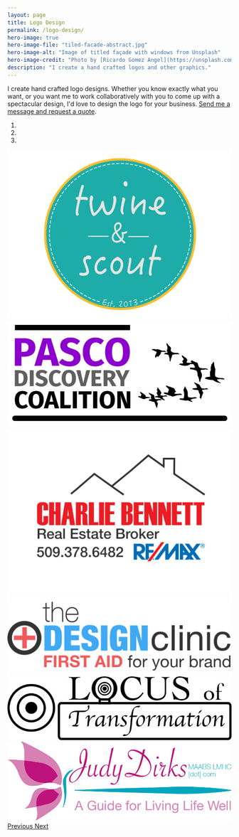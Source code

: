 ```yaml
---
layout: page
title: Logo Design
permalink: /logo-design/
hero-image: true
hero-image-file: "tiled-facade-abstract.jpg"
hero-image-alt: "Image of titled façade with windows from Unsplash"
hero-image-credit: "Photo by [Ricardo Gomez Angel](https://unsplash.com/@ripato)"
description: "I create a hand crafted logos and other graphics."
---
```


I create hand crafted logo designs. Whether you know exactly what you want, or you want me to work collaboratively with you to come up with a spectacular design, I'd love to design the logo for your business. [Send me a message and request a quote](/request-quote/).

<div id="carouselExampleIndicators" class="carousel slide" data-ride="carousel">
  <ol class="carousel-indicators">
    <li data-target="#carouselExampleIndicators" data-slide-to="0" class="active"></li>
    <li data-target="#carouselExampleIndicators" data-slide-to="1"></li>
    <li data-target="#carouselExampleIndicators" data-slide-to="2"></li>
  </ol>
  <div class="carousel-inner">
    <div class="carousel-item active">
      <img src="/assets/media/twine-scout-logo-design.jpg" class="d-block w-100" alt="Twine and Scout Logo">
    </div>
    <div class="carousel-item">
      <img src="/assets/media/pasco-disovery-coalition-logo.jpg" class="d-block w-100" alt="Pasco Discovery Coalition Logo">
    </div>
    <div class="carousel-item">
      <img src="/assets/media/charlie-bennett-real-estate-logo.jpg" class="d-block w-100" alt="Charlie Bennet Real Estate Logo">
    </div>
    <div class="carousel-item">
      <img src="/assets/media/the-design-clinic-logo.jpg" class="d-block w-100" alt="The Design Clinic Logo">
    </div>
    <div class="carousel-item">
      <img src="/assets/media/locus-of-transformation-logo.jpg" class="d-block w-100" alt="Locus of Transformation Logo">
    </div>
    <div class="carousel-item">
      <img src="/assets/media/judy-dirks-logo.jpg" class="d-block w-100" alt="Judy Dirks Logo">
    </div>
  </div>
  <a class="carousel-control-prev" href="#carouselExampleIndicators" role="button" data-slide="prev">
    <span class="carousel-control-prev-icon" aria-hidden="true"></span>
    <span class="sr-only">Previous</span>
  </a>
  <a class="carousel-control-next" href="#carouselExampleIndicators" role="button" data-slide="next">
    <span class="carousel-control-next-icon" aria-hidden="true"></span>
    <span class="sr-only">Next</span>
  </a>
</div>




